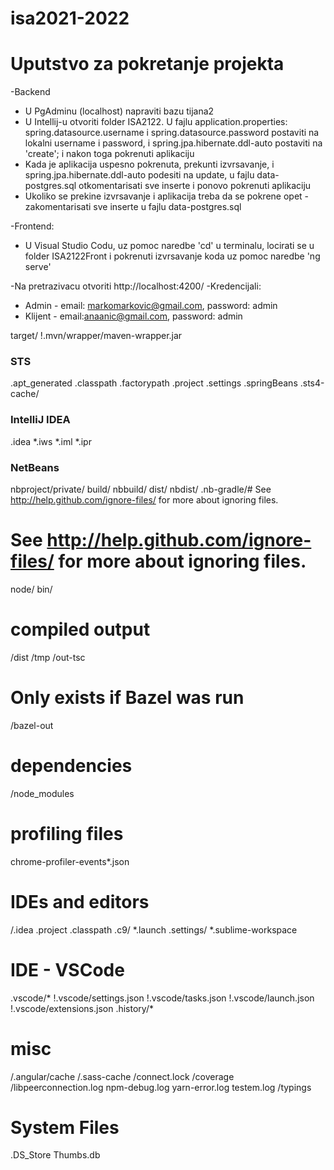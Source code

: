 # isa2021-2022

# Uputstvo za pokretanje projekta

-Backend
  - U PgAdminu (localhost) napraviti bazu tijana2
  - U Intellij-u otvoriti folder ISA2122. U fajlu application.properties: spring.datasource.username i spring.datasource.password postaviti na lokalni username i password, i spring.jpa.hibernate.ddl-auto postaviti na 'create'; i nakon toga pokrenuti aplikaciju
  - Kada je aplikacija uspesno pokrenuta, prekunti izvrsavanje, i spring.jpa.hibernate.ddl-auto podesiti na update, u fajlu data-postgres.sql otkomentarisati sve inserte i ponovo pokrenuti aplikaciju
  -  Ukoliko se prekine izvrsavanje i aplikacija treba da se pokrene opet - zakomentarisati sve inserte u fajlu data-postgres.sql

-Frontend:
  - U Visual Studio Codu, uz pomoc naredbe 'cd' u terminalu, locirati se u folder ISA2122Front i pokrenuti izvrsavanje koda uz pomoc naredbe 'ng serve'

-Na pretrazivacu otvoriti http://localhost:4200/
-Kredencijali:
  - Admin - email: markomarkovic@gmail.com, password: admin
  - Klijent - email:anaanic@gmail.com, password: admin


target/
!.mvn/wrapper/maven-wrapper.jar

### STS ###
.apt_generated
.classpath
.factorypath
.project
.settings
.springBeans
.sts4-cache/

### IntelliJ IDEA ###
.idea
*.iws
*.iml
*.ipr

### NetBeans ###
nbproject/private/
build/
nbbuild/
dist/
nbdist/
.nb-gradle/# See http://help.github.com/ignore-files/ for more about ignoring files.

# See http://help.github.com/ignore-files/ for more about ignoring files.

node/
bin/

# compiled output
/dist
/tmp
/out-tsc
# Only exists if Bazel was run
/bazel-out

# dependencies
/node_modules

# profiling files
chrome-profiler-events*.json

# IDEs and editors
/.idea
.project
.classpath
.c9/
*.launch
.settings/
*.sublime-workspace

# IDE - VSCode
.vscode/*
!.vscode/settings.json
!.vscode/tasks.json
!.vscode/launch.json
!.vscode/extensions.json
.history/*

# misc
/.angular/cache
/.sass-cache
/connect.lock
/coverage
/libpeerconnection.log
npm-debug.log
yarn-error.log
testem.log
/typings

# System Files
.DS_Store
Thumbs.db
